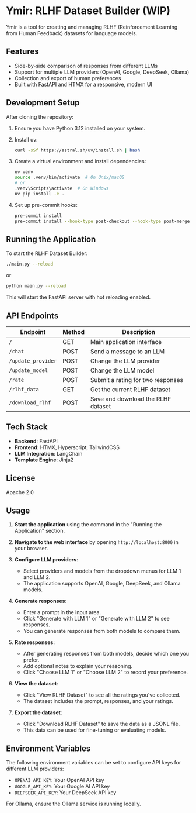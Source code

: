 # Ymir: RLHF Dataset Builder (WIP)

Ymir is a tool for creating and managing RLHF (Reinforcement Learning from Human Feedback) datasets for language models.

## Features

- Side-by-side comparison of responses from different LLMs
- Support for multiple LLM providers (OpenAI, Google, DeepSeek, Ollama)
- Collection and export of human preferences
- Built with FastAPI and HTMX for a responsive, modern UI

## Development Setup

After cloning the repository:

1. Ensure you have Python 3.12 installed on your system.

2. Install uv:
   ```bash
   curl -sSf https://astral.sh/uv/install.sh | bash
   ```

3. Create a virtual environment and install dependencies:
   ```bash
   uv venv
   source .venv/bin/activate  # On Unix/macOS
   # or
   .venv\Scripts\activate  # On Windows
   uv pip install -e .
   ```

4. Set up pre-commit hooks:
   ```bash
   pre-commit install
   pre-commit install --hook-type post-checkout --hook-type post-merge
   ```

## Running the Application

To start the RLHF Dataset Builder:

```bash
./main.py --reload
```

or

```bash
python main.py --reload
```

This will start the FastAPI server with hot reloading enabled.

## API Endpoints

| Endpoint | Method | Description |
|----------|--------|-------------|
| `/` | GET | Main application interface |
| `/chat` | POST | Send a message to an LLM |
| `/update_provider` | POST | Change the LLM provider |
| `/update_model` | POST | Change the LLM model |
| `/rate` | POST | Submit a rating for two responses |
| `/rlhf_data` | GET | Get the current RLHF dataset |
| `/download_rlhf` | POST | Save and download the RLHF dataset |

## Tech Stack

- **Backend**: FastAPI
- **Frontend**: HTMX, Hyperscript, TailwindCSS
- **LLM Integration**: LangChain
- **Template Engine**: Jinja2

## License

Apache 2.0

## Usage

1. **Start the application** using the command in the "Running the Application" section.

2. **Navigate to the web interface** by opening `http://localhost:8000` in your browser.

3. **Configure LLM providers**:
   - Select providers and models from the dropdown menus for LLM 1 and LLM 2.
   - The application supports OpenAI, Google, DeepSeek, and Ollama models.

4. **Generate responses**:
   - Enter a prompt in the input area.
   - Click "Generate with LLM 1" or "Generate with LLM 2" to see responses.
   - You can generate responses from both models to compare them.

5. **Rate responses**:
   - After generating responses from both models, decide which one you prefer.
   - Add optional notes to explain your reasoning.
   - Click "Choose LLM 1" or "Choose LLM 2" to record your preference.

6. **View the dataset**:
   - Click "View RLHF Dataset" to see all the ratings you've collected.
   - The dataset includes the prompt, responses, and your ratings.

7. **Export the dataset**:
   - Click "Download RLHF Dataset" to save the data as a JSONL file.
   - This data can be used for fine-tuning or evaluating models.

## Environment Variables

The following environment variables can be set to configure API keys for different LLM providers:

- `OPENAI_API_KEY`: Your OpenAI API key
- `GOOGLE_API_KEY`: Your Google AI API key
- `DEEPSEEK_API_KEY`: Your DeepSeek API key

For Ollama, ensure the Ollama service is running locally.
